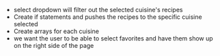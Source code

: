 - select dropdown will filter out the selected cuisine's recipes 
- Create if statements and pushes the recipes to the specific cuisine selected
- Create arrays for each cuisine 
- we want the user to be able to select favorites and have them show up on the right side of the page